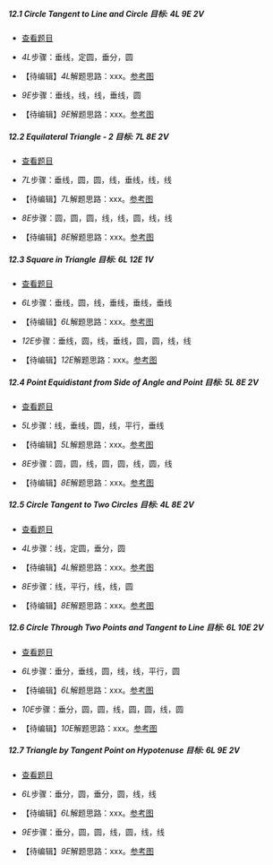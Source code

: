 ##### 12.1 Circle Tangent to Line and Circle 目标: *4L 9E 2V*
- [查看题目](images/level/circle_tangent_c_l.png) 
+ *4L*步骤：垂线，定圆，垂分，圆
- 【待编辑】*4L*解题思路：xxx。[参考图](images/solved/12.1.4L.png)
+ *9E*步骤：垂线，线，线，垂线，圆
- 【待编辑】*9E*解题思路：xxx。[参考图](images/solved/12.1.9E.png)


##### 12.2 Equilateral Triangle - 2 目标: *7L 8E 2V*
- [查看题目](images/level/equilateral3.png) 
+ *7L*步骤：垂线，圆，圆，线，垂线，线，线
- 【待编辑】*7L*解题思路：xxx。[参考图](images/solved/12.2.7L.png)
+ *8E*步骤：圆，圆，圆，线，线，圆，线，线
- 【待编辑】*8E*解题思路：xxx。[参考图](images/solved/12.2.8E.png)


##### 12.3 Square in Triangle 目标: *6L 12E 1V*
- [查看题目](images/level/square_in_triangle.png) 
+ *6L*步骤：垂线，圆，线，垂线，垂线，垂线
- 【待编辑】*6L*解题思路：xxx。[参考图](images/solved/12.3.6L.png)
+ *12E*步骤：垂线，圆，线，垂线，圆，圆，线，线
- 【待编辑】*12E*解题思路：xxx。[参考图](images/solved/12.3.12E.png)


##### 12.4 Point Equidistant from Side of Angle and Point 目标: *5L 8E 2V*
- [查看题目](images/level/equidistant2.png) 
+ *5L*步骤：线，垂线，圆，线，平行，垂线
- 【待编辑】*5L*解题思路：xxx。[参考图](images/solved/12.4.5L.png)
+ *8E*步骤：圆，圆，线，圆，圆，线，圆，线
- 【待编辑】*8E*解题思路：xxx。[参考图](images/solved/12.4.8E.png)


##### 12.5 Circle Tangent to Two Circles 目标: *4L 8E 2V*
- [查看题目](images/level/circle_tangent_c_c.png) 
+ *4L*步骤：线，定圆，垂分，圆
- 【待编辑】*4L*解题思路：xxx。[参考图](images/solved/12.5.4L.png)
+ *8E*步骤：线，平行，线，线，圆
- 【待编辑】*8E*解题思路：xxx。[参考图](images/solved/12.5.8E.png)


##### 12.6 Circle Through Two Points and Tangent to Line 目标: *6L 10E 2V*
- [查看题目](images/level/circle_tangent_p_p_l.png) 
+ *6L*步骤：垂分，垂线，圆，线，线，平行，圆
- 【待编辑】*6L*解题思路：xxx。[参考图](images/solved/12.6.6L.png)
+ *10E*步骤：垂分，圆，圆，线，圆，圆，线，圆
- 【待编辑】*10E*解题思路：xxx。[参考图](images/solved/12.6.10E.png)


##### 12.7 Triangle by Tangent Point on Hypotenuse 目标: *6L 9E 2V*
- [查看题目](images/level/r_tr_by_hyp_and_tangent_pt.png) 
+ *6L*步骤：垂分，圆，垂分，圆，线，线
- 【待编辑】*6L*解题思路：xxx。[参考图](images/solved/12.7.6L.png)
+ *9E*步骤：垂分，圆，圆，线，圆，线，线
- 【待编辑】*9E*解题思路：xxx。[参考图](images/solved/12.7.9E.png)

